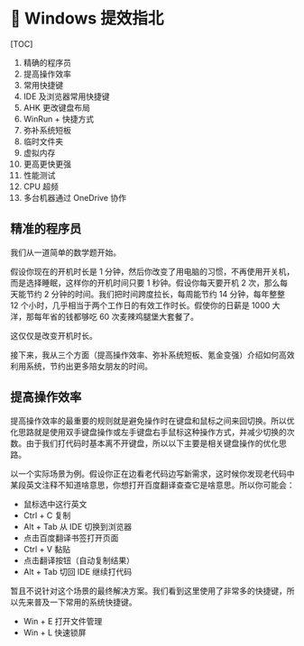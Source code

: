 # 🚀 Windows 提效指北

[TOC]

1.	精确的程序员
2.	提高操作效率
  1.	常用快捷键
  2.	IDE 及浏览器常用快捷键
  3.	AHK 更改键盘布局
  4.	WinRun + 快捷方式
3.	弥补系统短板
  1.	临时文件夹
  2.	虚拟内存
4.	更高更快更强
  1.	性能测试
  2.	CPU 超频
  3.	多台机器通过 OneDrive 协作

## 精准的程序员

我们从一道简单的数学题开始。

假设你现在的开机时长是 1 分钟，然后你改变了用电脑的习惯，不再使用开关机，而是选择睡眠，这样你的开机时间只要 1 秒钟。假设你每天要开机 2 次，那么每天能节约 2 分钟的时间。我们把时间跨度拉长，每周能节约 14 分钟，每年整整 12 个小时，几乎相当于两个工作日的有效工作时长。假使你的日薪是 1000 大洋，那每年省的钱都够吃 60 次麦辣鸡腿堡大套餐了。

这仅仅是改变开机时长。

接下来，我从三个方面（提高操作效率、弥补系统短板、氪金变强）介绍如何高效利用系统，节约出更多陪女朋友的时间。

## 提高操作效率

提高操作效率的最重要的规则就是避免操作时在键盘和鼠标之间来回切换。所以优化思路就是使用双手键盘操作或左手键盘右手鼠标这种操作方式，并减少切换的次数。由于我们打代码时基本离不开键盘，所以以下主要是相关键盘操作的优化思路。

以一个实际场景为例。假设你正在边看老代码边写新需求，这时候你发现老代码中某段英文注释不知道啥意思，你想打开百度翻译查查它是啥意思。所以你可能会：
- 鼠标选中这行英文
- Ctrl + C 复制
- Alt + Tab 从 IDE 切换到浏览器
- 点击百度翻译书签打开页面
- Ctrl + V 黏贴
- 点击翻译按钮（自动复制结果）
- Alt + Tab 切回 IDE 继续打代码

暂且不说针对这个场景的最终解决方案。我们看到这里使用了非常多的快捷键，所以先来普及一下常用的系统快捷键。

- Win + E 打开文件管理
- Win + L 快速锁屏
